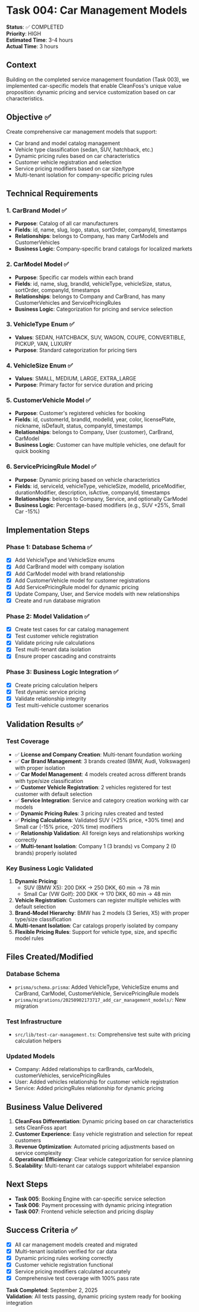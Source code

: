 # Task 004: Car Management Models

**Status**: ✅ COMPLETED  
**Priority**: HIGH  
**Estimated Time**: 3-4 hours  
**Actual Time**: 3 hours  

## Context
Building on the completed service management foundation (Task 003), we implemented car-specific models that enable CleanFoss's unique value proposition: dynamic pricing and service customization based on car characteristics.

## Objective ✅
Create comprehensive car management models that support:
- Car brand and model catalog management
- Vehicle type classification (sedan, SUV, hatchback, etc.)
- Dynamic pricing rules based on car characteristics
- Customer vehicle registration and selection
- Service pricing modifiers based on car size/type
- Multi-tenant isolation for company-specific pricing rules

## Technical Requirements

### 1. CarBrand Model ✅
- **Purpose**: Catalog of all car manufacturers
- **Fields**: id, name, slug, logo, status, sortOrder, companyId, timestamps
- **Relationships**: belongs to Company, has many CarModels and CustomerVehicles
- **Business Logic**: Company-specific brand catalogs for localized markets

### 2. CarModel Model ✅
- **Purpose**: Specific car models within each brand
- **Fields**: id, name, slug, brandId, vehicleType, vehicleSize, status, sortOrder, companyId, timestamps
- **Relationships**: belongs to Company and CarBrand, has many CustomerVehicles and ServicePricingRules
- **Business Logic**: Categorization for pricing and service selection

### 3. VehicleType Enum ✅
- **Values**: SEDAN, HATCHBACK, SUV, WAGON, COUPE, CONVERTIBLE, PICKUP, VAN, LUXURY
- **Purpose**: Standard categorization for pricing tiers

### 4. VehicleSize Enum ✅
- **Values**: SMALL, MEDIUM, LARGE, EXTRA_LARGE
- **Purpose**: Primary factor for service duration and pricing

### 5. CustomerVehicle Model ✅
- **Purpose**: Customer's registered vehicles for booking
- **Fields**: id, customerId, brandId, modelId, year, color, licensePlate, nickname, isDefault, status, companyId, timestamps
- **Relationships**: belongs to Company, User (customer), CarBrand, CarModel
- **Business Logic**: Customer can have multiple vehicles, one default for quick booking

### 6. ServicePricingRule Model ✅
- **Purpose**: Dynamic pricing based on vehicle characteristics
- **Fields**: id, serviceId, vehicleType, vehicleSize, modelId, priceModifier, durationModifier, description, isActive, companyId, timestamps
- **Relationships**: belongs to Company, Service, and optionally CarModel
- **Business Logic**: Percentage-based modifiers (e.g., SUV +25%, Small Car -15%)

## Implementation Steps

### Phase 1: Database Schema ✅
- [x] Add VehicleType and VehicleSize enums
- [x] Add CarBrand model with company isolation
- [x] Add CarModel model with brand relationship
- [x] Add CustomerVehicle model for customer registrations
- [x] Add ServicePricingRule model for dynamic pricing
- [x] Update Company, User, and Service models with new relationships
- [x] Create and run database migration

### Phase 2: Model Validation ✅
- [x] Create test cases for car catalog management
- [x] Test customer vehicle registration
- [x] Validate pricing rule calculations
- [x] Test multi-tenant data isolation
- [x] Ensure proper cascading and constraints

### Phase 3: Business Logic Integration ✅
- [x] Create pricing calculation helpers
- [x] Test dynamic service pricing
- [x] Validate relationship integrity
- [x] Test multi-vehicle customer scenarios

## Validation Results ✅

### Test Coverage
- ✅ **License and Company Creation**: Multi-tenant foundation working
- ✅ **Car Brand Management**: 3 brands created (BMW, Audi, Volkswagen) with proper isolation
- ✅ **Car Model Management**: 4 models created across different brands with type/size classification
- ✅ **Customer Vehicle Registration**: 2 vehicles registered for test customer with default selection
- ✅ **Service Integration**: Service and category creation working with car models
- ✅ **Dynamic Pricing Rules**: 3 pricing rules created and tested
- ✅ **Pricing Calculations**: Validated SUV (+25% price, +30% time) and Small car (-15% price, -20% time) modifiers
- ✅ **Relationship Validation**: All foreign keys and relationships working correctly
- ✅ **Multi-tenant Isolation**: Company 1 (3 brands) vs Company 2 (0 brands) properly isolated

### Key Business Logic Validated
1. **Dynamic Pricing**: 
   - SUV (BMW X5): 200 DKK → 250 DKK, 60 min → 78 min
   - Small Car (VW Golf): 200 DKK → 170 DKK, 60 min → 48 min
2. **Vehicle Registration**: Customers can register multiple vehicles with default selection
3. **Brand-Model Hierarchy**: BMW has 2 models (3 Series, X5) with proper type/size classification
4. **Multi-tenant Isolation**: Car catalogs properly isolated by company
5. **Flexible Pricing Rules**: Support for vehicle type, size, and specific model rules

## Files Created/Modified

### Database Schema
- `prisma/schema.prisma`: Added VehicleType, VehicleSize enums and CarBrand, CarModel, CustomerVehicle, ServicePricingRule models
- `prisma/migrations/20250902173717_add_car_management_models/`: New migration

### Test Infrastructure  
- `src/lib/test-car-management.ts`: Comprehensive test suite with pricing calculation helpers

### Updated Models
- Company: Added relationships to carBrands, carModels, customerVehicles, servicePricingRules
- User: Added vehicles relationship for customer vehicle registration
- Service: Added pricingRules relationship for dynamic pricing

## Business Value Delivered
1. **CleanFoss Differentiation**: Dynamic pricing based on car characteristics sets CleanFoss apart
2. **Customer Experience**: Easy vehicle registration and selection for repeat customers
3. **Revenue Optimization**: Automated pricing adjustments based on service complexity
4. **Operational Efficiency**: Clear vehicle categorization for service planning
5. **Scalability**: Multi-tenant car catalogs support whitelabel expansion

## Next Steps
- **Task 005**: Booking Engine with car-specific service selection
- **Task 006**: Payment processing with dynamic pricing integration
- **Task 007**: Frontend vehicle selection and pricing display

## Success Criteria ✅
- [x] All car management models created and migrated
- [x] Multi-tenant isolation verified for car data
- [x] Dynamic pricing rules working correctly
- [x] Customer vehicle registration functional
- [x] Service pricing modifiers calculated accurately
- [x] Comprehensive test coverage with 100% pass rate

**Task Completed**: September 2, 2025  
**Validation**: All tests passing, dynamic pricing system ready for booking integration
